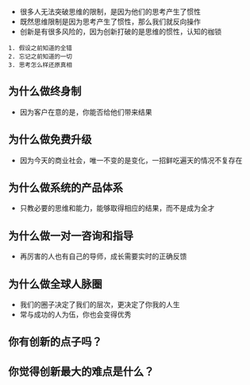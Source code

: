 - 很多人无法突破思维的限制，是因为他们的思考产生了惯性
- 既然思维限制是因为思考产生了惯性，那么我们就反向操作
- 创新是有很多风险的，因为创新打破的是思维的惯性，认知的枷锁
```
1. 假设之前知道的全错
2. 忘记之前知道的一切
3. 思考怎么样还原真相
```

## 为什么做终身制
- 因为客户在意的是，你能否给他们带来结果
  
## 为什么做免费升级
- 因为今天的商业社会，唯一不变的是变化，一招鲜吃遍天的情况不复存在

## 为什么做系统的产品体系
- 只教必要的思维和能力，能够取得相应的结果，而不是成为全才

## 为什么做一对一咨询和指导
- 再厉害的人也有自己的导师，成长需要实时的正确反馈

## 为什么做全球人脉圈
- 我们的圈子决定了我们的层次，更决定了你我的人生
- 常与成功的人为伍，你也会变得优秀

## 你有创新的点子吗？

## 你觉得创新最大的难点是什么？
